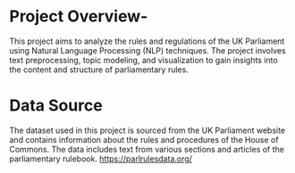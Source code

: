 # Project Overview-
This project aims to analyze the rules and regulations of the UK Parliament using Natural Language Processing (NLP) techniques. The project involves text preprocessing, topic modeling, and visualization to gain insights into the content and structure of parliamentary rules.

# Data Source
The dataset used in this project is sourced from the UK Parliament website and contains information about the rules and procedures of the House of Commons. The data includes text from various sections and articles of the parliamentary rulebook. https://parlrulesdata.org/
